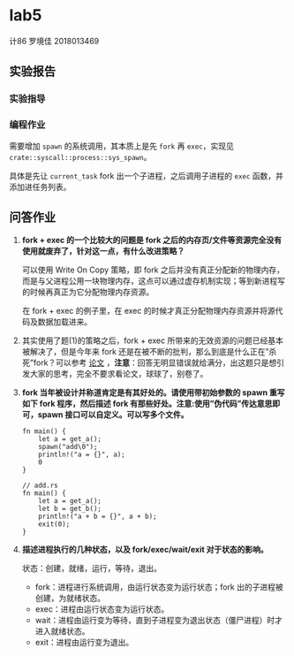 # lab5

计86 罗境佳 2018013469



## 实验报告

### 实验指导

### 编程作业

需要增加 `spawn` 的系统调用，其本质上是先 `fork` 再 `exec`，实现见 `crate::syscall::process::sys_spawn`。

具体是先让 `current_task` fork 出一个子进程，之后调用子进程的 `exec` 函数，并添加进任务列表。



## 问答作业

1.  **fork + exec 的一个比较大的问题是 fork 之后的内存页/文件等资源完全没有使用就废弃了，针对这一点，有什么改进策略？**

    可以使用 Write On Copy 策略，即 fork 之后并没有真正分配新的物理内存，而是与父进程公用一块物理内存，这点可以通过虚存机制实现；等到新进程写的时候再真正为它分配物理内存资源。

    在 fork + exec 的例子里，在 exec 的时候才真正分配物理内存资源并将源代码及数据加载进来。

2.  其实使用了题(1)的策略之后，fork + exec 所带来的无效资源的问题已经基本被解决了，但是今年来 fork 还是在被不断的批判，那么到底是什么正在”杀死”fork？可以参考 [论文](https://www.microsoft.com/en-us/research/uploads/prod/2019/04/fork-hotos19.pdf) ，**注意**：回答无明显错误就给满分，出这题只是想引发大家的思考，完全不要求看论文，球球了，别卷了。

3.  **fork 当年被设计并称道肯定是有其好处的。请使用带初始参数的 spawn 重写如下 fork 程序，然后描述 fork 有那些好处。注意:使用”伪代码”传达意思即可，spawn 接口可以自定义。可以写多个文件。**

    ```
    fn main() {
        let a = get_a();
        spawn("add\0");
        println!("a = {}", a);
        0
    }
    
    // add.rs
    fn main() {
    	let a = get_a();
    	let b = get_b();
    	println!("a + b = {}", a + b);
    	exit(0);
    }
    ```

4.  **描述进程执行的几种状态，以及 fork/exec/wait/exit 对于状态的影响。**

    状态：创建，就绪，运行，等待，退出。

    -   fork：进程进行系统调用，由运行状态变为运行状态；fork 出的子进程被创建，为就绪状态。
    -   exec：进程由运行状态变为运行状态。
    -   wait：进程由运行变为等待，直到子进程变为退出状态（僵尸进程）时才进入就绪状态。
    -   exit：进程由运行变为退出。